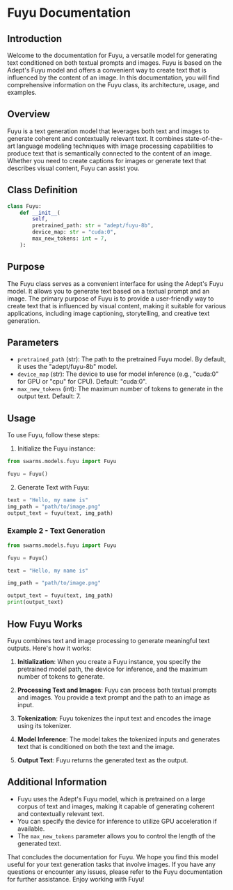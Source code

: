 # Fuyu Documentation

## Introduction

Welcome to the documentation for Fuyu, a versatile model for generating text conditioned on both textual prompts and images. Fuyu is based on the Adept's Fuyu model and offers a convenient way to create text that is influenced by the content of an image. In this documentation, you will find comprehensive information on the Fuyu class, its architecture, usage, and examples.

## Overview

Fuyu is a text generation model that leverages both text and images to generate coherent and contextually relevant text. It combines state-of-the-art language modeling techniques with image processing capabilities to produce text that is semantically connected to the content of an image. Whether you need to create captions for images or generate text that describes visual content, Fuyu can assist you.

## Class Definition

```python
class Fuyu:
    def __init__(
        self,
        pretrained_path: str = "adept/fuyu-8b",
        device_map: str = "cuda:0",
        max_new_tokens: int = 7,
    ):
```

## Purpose

The Fuyu class serves as a convenient interface for using the Adept's Fuyu model. It allows you to generate text based on a textual prompt and an image. The primary purpose of Fuyu is to provide a user-friendly way to create text that is influenced by visual content, making it suitable for various applications, including image captioning, storytelling, and creative text generation.

## Parameters

- `pretrained_path` (str): The path to the pretrained Fuyu model. By default, it uses the "adept/fuyu-8b" model.
- `device_map` (str): The device to use for model inference (e.g., "cuda:0" for GPU or "cpu" for CPU). Default: "cuda:0".
- `max_new_tokens` (int): The maximum number of tokens to generate in the output text. Default: 7.

## Usage

To use Fuyu, follow these steps:

1. Initialize the Fuyu instance:

```python
from swarms.models.fuyu import Fuyu

fuyu = Fuyu()
```


2. Generate Text with Fuyu:

```python
text = "Hello, my name is"
img_path = "path/to/image.png"
output_text = fuyu(text, img_path)
```

### Example 2 - Text Generation

```python
from swarms.models.fuyu import Fuyu

fuyu = Fuyu()

text = "Hello, my name is"

img_path = "path/to/image.png"

output_text = fuyu(text, img_path)
print(output_text)
```

## How Fuyu Works

Fuyu combines text and image processing to generate meaningful text outputs. Here's how it works:

1. **Initialization**: When you create a Fuyu instance, you specify the pretrained model path, the device for inference, and the maximum number of tokens to generate.

2. **Processing Text and Images**: Fuyu can process both textual prompts and images. You provide a text prompt and the path to an image as input.

3. **Tokenization**: Fuyu tokenizes the input text and encodes the image using its tokenizer.

4. **Model Inference**: The model takes the tokenized inputs and generates text that is conditioned on both the text and the image.

5. **Output Text**: Fuyu returns the generated text as the output.

## Additional Information

- Fuyu uses the Adept's Fuyu model, which is pretrained on a large corpus of text and images, making it capable of generating coherent and contextually relevant text.
- You can specify the device for inference to utilize GPU acceleration if available.
- The `max_new_tokens` parameter allows you to control the length of the generated text.

That concludes the documentation for Fuyu. We hope you find this model useful for your text generation tasks that involve images. If you have any questions or encounter any issues, please refer to the Fuyu documentation for further assistance. Enjoy working with Fuyu!